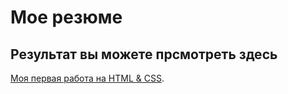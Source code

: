 # Мое резюме
## Результат вы можете прсмотреть здесь

[Моя первая работа на HTML & CSS](https://enclave5.github.io/resume/).
